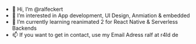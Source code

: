 - 👋 Hi, I’m @ralfeckert
- 👀 I’m interested in App development, UI Design, Anmiation & embedded
- 🌱 I’m currently learning reanimated 2 for React Native & Serverless Backends
- 📫 If you want to get in contact, use my Email Adress ralf at r4ld de

<!---
ralfeckert/ralfeckert is a ✨ special ✨ repository because its `README.md` (this file) appears on your GitHub profile.
You can click the Preview link to take a look at your changes.
--->
